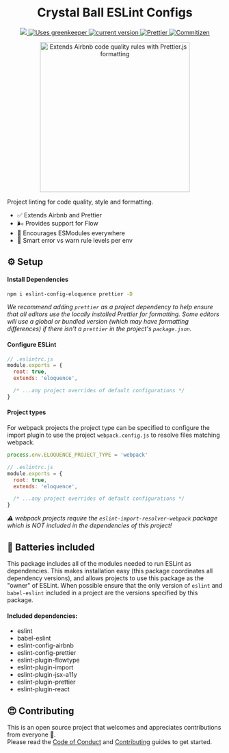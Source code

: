 <h1 align="center">Crystal Ball ESLint Configs</h1>

<p align="center">
  <a href="https://travis-ci.org/crystal-ball/eslint-config-eloquence" alt="build status">
    <img src="https://travis-ci.org/crystal-ball/eslint-config-eloquence.svg?branch=master">
  </a>
  <a href="https://greenkeeper.io/">
    <img src="https://badges.greenkeeper.io/crystal-ball/eslint-config-eloquence.svg" alt="Uses greenkeeper">
  </a>
  <a href="https://www.npmjs.com/package/eslint-config-eloquence">
    <img src="https://img.shields.io/npm/v/eslint-config-eloquence.svg?style=flat-square" alt="current version">
  </a>
  <a href="https://github.com/prettier/prettier">
    <img src="https://img.shields.io/badge/styled_with-prettier-ff69b4.svg" alt="Prettier">
  </a>
  <a href="http://commitizen.github.io/cz-cli/">
    <img src="https://img.shields.io/badge/commitizen-friendly-brightgreen.svg" alt="Commitizen">
  </a>
</p>

<div align="center">
  <img
    width="350"
    src="https://cdn.rawgit.com/crystal-ball/eslint-config-eloquence/master/assets/logos.png"
    alt="Extends Airbnb code quality rules with Prettier.js formatting"
  >
</div>

Project linting for code quality, style and formatting.

* ✅ Extends Airbnb and Prettier
* 🌬 Provides support for Flow
* 🎉 Encourages ESModules everywhere
* 🧐 Smart error vs warn rule levels per env

## ⚙️ Setup

#### Install Dependencies

```sh
npm i eslint-config-eloquence prettier -D
```

_We recommend adding `prettier` as a project dependency to help ensure that all
editors use the locally installed Prettier for formatting. Some editors will use
a global or bundled version (which may have formatting differences) if there
isn't a `prettier` in the project's `package.json`._

#### Configure ESLint

```javascript
// .eslintrc.js
module.exports = {
  root: true,
  extends: 'eloquence',

  /* ...any project overrides of default configurations */
}
```

#### Project types

For webpack projects the project type can be specified to configure the import
plugin to use the project `webpack.config.js` to resolve files matching webpack.

```javascript
process.env.ELOQUENCE_PROJECT_TYPE = 'webpack'

// .eslintrc.js
module.exports = {
  root: true,
  extends: 'eloquence',

  /* ...any project overrides of default configurations */
}
```

_⚠️ webpack projects require the `eslint-import-resolver-webpack` package which
is NOT included in the dependencies of this project!_

## 🔋 Batteries included

This package includes all of the modules needed to run ESLint as dependencies.
This makes installation easy (this package coordinates all dependency versions),
and allows projects to use this package as the "owner" of ESLint. When possible
ensure that the only version of `eslint` and `babel-eslint` included in a
project are the versions specified by this package.

#### Included dependencies:

* eslint
* babel-eslint
* eslint-config-airbnb
* eslint-config-prettier
* eslint-plugin-flowtype
* eslint-plugin-import
* eslint-plugin-jsx-a11y
* eslint-plugin-prettier
* eslint-plugin-react

## 😍 Contributing

This is an open source project that welcomes and appreciates contributions from
everyone 🎉. <br /> Please read the [Code of Conduct](./CODE_OF_CONDUCT.md) and
[Contributing](./.github/CONTRIBUTING.md) guides to get started.
